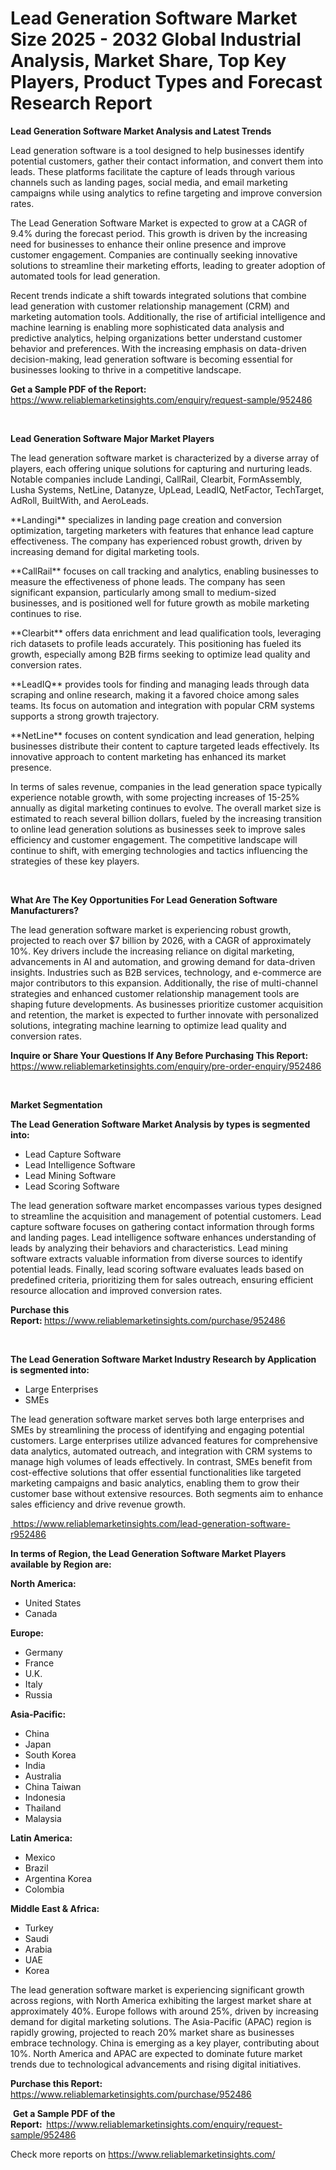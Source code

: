 <p><h1>Lead Generation Software Market Size 2025 - 2032 Global Industrial Analysis, Market Share, Top Key Players, Product Types and Forecast Research Report</h1></p><p><strong>Lead Generation Software Market Analysis and Latest Trends</strong></p>
<p><p>Lead generation software is a tool designed to help businesses identify potential customers, gather their contact information, and convert them into leads. These platforms facilitate the capture of leads through various channels such as landing pages, social media, and email marketing campaigns while using analytics to refine targeting and improve conversion rates.</p><p>The Lead Generation Software Market is expected to grow at a CAGR of 9.4% during the forecast period. This growth is driven by the increasing need for businesses to enhance their online presence and improve customer engagement. Companies are continually seeking innovative solutions to streamline their marketing efforts, leading to greater adoption of automated tools for lead generation.</p><p>Recent trends indicate a shift towards integrated solutions that combine lead generation with customer relationship management (CRM) and marketing automation tools. Additionally, the rise of artificial intelligence and machine learning is enabling more sophisticated data analysis and predictive analytics, helping organizations better understand customer behavior and preferences. With the increasing emphasis on data-driven decision-making, lead generation software is becoming essential for businesses looking to thrive in a competitive landscape.</p></p>
<p><strong>Get a Sample PDF of the Report:&nbsp;</strong> <a href="https://www.reliablemarketinsights.com/enquiry/request-sample/952486?utm_campaign=2214&utm_medium=2&utm_source=Github&utm_content=ia&utm_term=06032025&utm_id=lead-generation-software">https://www.reliablemarketinsights.com/enquiry/request-sample/952486</a></p>
<p>&nbsp;</p>
<p><strong>Lead Generation Software Major Market Players</strong></p>
<p><p>The lead generation software market is characterized by a diverse array of players, each offering unique solutions for capturing and nurturing leads. Notable companies include Landingi, CallRail, Clearbit, FormAssembly, Lusha Systems, NetLine, Datanyze, UpLead, LeadIQ, NetFactor, TechTarget, AdRoll, BuiltWith, and AeroLeads.</p><p>**Landingi** specializes in landing page creation and conversion optimization, targeting marketers with features that enhance lead capture effectiveness. The company has experienced robust growth, driven by increasing demand for digital marketing tools.</p><p>**CallRail** focuses on call tracking and analytics, enabling businesses to measure the effectiveness of phone leads. The company has seen significant expansion, particularly among small to medium-sized businesses, and is positioned well for future growth as mobile marketing continues to rise.</p><p>**Clearbit** offers data enrichment and lead qualification tools, leveraging rich datasets to profile leads accurately. This positioning has fueled its growth, especially among B2B firms seeking to optimize lead quality and conversion rates.</p><p>**LeadIQ** provides tools for finding and managing leads through data scraping and online research, making it a favored choice among sales teams. Its focus on automation and integration with popular CRM systems supports a strong growth trajectory.</p><p>**NetLine** focuses on content syndication and lead generation, helping businesses distribute their content to capture targeted leads effectively. Its innovative approach to content marketing has enhanced its market presence.</p><p>In terms of sales revenue, companies in the lead generation space typically experience notable growth, with some projecting increases of 15-25% annually as digital marketing continues to evolve. The overall market size is estimated to reach several billion dollars, fueled by the increasing transition to online lead generation solutions as businesses seek to improve sales efficiency and customer engagement. The competitive landscape will continue to shift, with emerging technologies and tactics influencing the strategies of these key players.</p></p>
<p>&nbsp;</p>
<p><strong>What Are The Key Opportunities For Lead Generation Software Manufacturers?</strong></p>
<p><p>The lead generation software market is experiencing robust growth, projected to reach over $7 billion by 2026, with a CAGR of approximately 10%. Key drivers include the increasing reliance on digital marketing, advancements in AI and automation, and growing demand for data-driven insights. Industries such as B2B services, technology, and e-commerce are major contributors to this expansion. Additionally, the rise of multi-channel strategies and enhanced customer relationship management tools are shaping future developments. As businesses prioritize customer acquisition and retention, the market is expected to further innovate with personalized solutions, integrating machine learning to optimize lead quality and conversion rates.</p></p>
<p><strong>Inquire or Share Your Questions If Any Before Purchasing This Report:</strong> <a href="https://www.reliablemarketinsights.com/enquiry/pre-order-enquiry/952486?utm_campaign=2214&utm_medium=2&utm_source=Github&utm_content=ia&utm_term=06032025&utm_id=lead-generation-software">https://www.reliablemarketinsights.com/enquiry/pre-order-enquiry/952486</a></p>
<p>&nbsp;</p>
<p><strong>Market Segmentation</strong></p>
<p><strong>The Lead Generation Software Market Analysis by types is segmented into:</strong></p>
<p><ul><li>Lead Capture Software</li><li>Lead Intelligence Software</li><li>Lead Mining Software</li><li>Lead Scoring Software</li></ul></p>
<p><p>The lead generation software market encompasses various types designed to streamline the acquisition and management of potential customers. Lead capture software focuses on gathering contact information through forms and landing pages. Lead intelligence software enhances understanding of leads by analyzing their behaviors and characteristics. Lead mining software extracts valuable information from diverse sources to identify potential leads. Finally, lead scoring software evaluates leads based on predefined criteria, prioritizing them for sales outreach, ensuring efficient resource allocation and improved conversion rates.</p></p>
<p><strong>Purchase this Report:&nbsp;</strong><a href="https://www.reliablemarketinsights.com/purchase/952486?utm_campaign=2214&utm_medium=2&utm_source=Github&utm_content=ia&utm_term=06032025&utm_id=lead-generation-software">https://www.reliablemarketinsights.com/purchase/952486</a></p>
<p>&nbsp;</p>
<p><strong>The Lead Generation Software Market Industry Research by Application is segmented into:</strong></p>
<p><ul><li>Large Enterprises</li><li>SMEs</li></ul></p>
<p><p>The lead generation software market serves both large enterprises and SMEs by streamlining the process of identifying and engaging potential customers. Large enterprises utilize advanced features for comprehensive data analytics, automated outreach, and integration with CRM systems to manage high volumes of leads effectively. In contrast, SMEs benefit from cost-effective solutions that offer essential functionalities like targeted marketing campaigns and basic analytics, enabling them to grow their customer base without extensive resources. Both segments aim to enhance sales efficiency and drive revenue growth.</p></p>
<p><a href="https://www.reliablemarketinsights.com/lead-generation-software-r952486?utm_campaign=2214&utm_medium=2&utm_source=Github&utm_content=ia&utm_term=06032025&utm_id=lead-generation-software">&nbsp;https://www.reliablemarketinsights.com/lead-generation-software-r952486</a></p>
<p><strong>In terms of Region, the Lead Generation Software Market Players available by Region are:</strong></p>
<p>
    <p> <strong> North America: </strong>
        <ul>
            <li>United States</li>
            <li>Canada</li>
        </ul>
        </p> 
    <p> <strong> Europe: </strong>
        <ul>
            <li>Germany</li>
            <li>France</li>
            <li>U.K.</li>
            <li>Italy</li>
            <li>Russia</li>
        </ul>
        </p> 
    <p> <strong> Asia-Pacific: </strong>
        <ul>
            <li>China</li>
            <li>Japan</li>
            <li>South Korea</li>
            <li>India</li>
            <li>Australia</li>
            <li>China Taiwan</li>
            <li>Indonesia</li>
            <li>Thailand</li>
            <li>Malaysia</li>
        </ul>
        </p> 
    <p> <strong> Latin America: </strong>
        <ul>
            <li>Mexico</li>
            <li>Brazil</li>
            <li>Argentina Korea</li>
            <li>Colombia</li>
        </ul>
        </p> 
    <p> <strong> Middle East & Africa: </strong>
        <ul>
            <li>Turkey</li>
            <li>Saudi</li>
            <li>Arabia</li>
            <li>UAE</li>
            <li>Korea</li>
        </ul>
    </p>
    </p>
<p><p>The lead generation software market is experiencing significant growth across regions, with North America exhibiting the largest market share at approximately 40%. Europe follows with around 25%, driven by increasing demand for digital marketing solutions. The Asia-Pacific (APAC) region is rapidly growing, projected to reach 20% market share as businesses embrace technology. China is emerging as a key player, contributing about 10%. North America and APAC are expected to dominate future market trends due to technological advancements and rising digital initiatives.</p></p>
<p><strong>Purchase this Report: </strong><a href="https://www.reliablemarketinsights.com/purchase/952486?utm_campaign=2214&utm_medium=2&utm_source=Github&utm_content=ia&utm_term=06032025&utm_id=lead-generation-software">https://www.reliablemarketinsights.com/purchase/952486</a></p>
<p>&nbsp;<strong>Get a Sample PDF of the Report:&nbsp;&nbsp;</strong><a href="https://www.reliablemarketinsights.com/enquiry/request-sample/952486?utm_campaign=2214&utm_medium=2&utm_source=Github&utm_content=ia&utm_term=06032025&utm_id=lead-generation-software">https://www.reliablemarketinsights.com/enquiry/request-sample/952486</a></p>
<p><strong></strong></p>
<p>Check more reports on <a href="https://www.reliablemarketinsights.com/?utm_campaign=2214&utm_medium=2&utm_source=Github&utm_content=ia&utm_term=06032025&utm_id=lead-generation-software">https://www.reliablemarketinsights.com/</a></p>